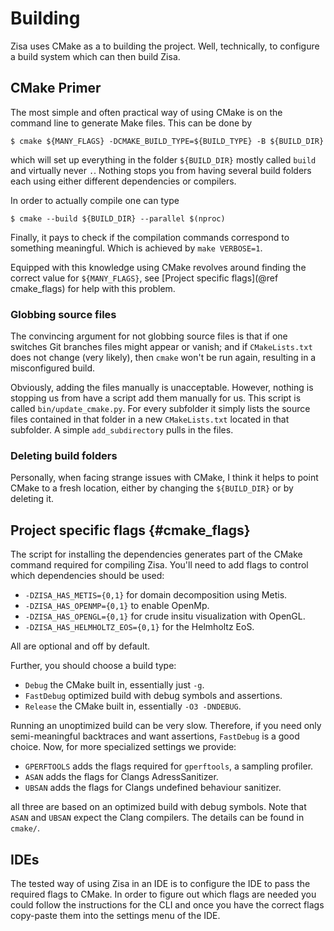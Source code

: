 # Building
Zisa uses CMake as a to building the project. Well, technically, to configure a
build system which can then build Zisa.

## CMake Primer
The most simple and often practical way of using CMake is on the command line to
generate Make files. This can be done by

    $ cmake ${MANY_FLAGS} -DCMAKE_BUILD_TYPE=${BUILD_TYPE} -B ${BUILD_DIR}

which will set up everything in the folder `${BUILD_DIR}` mostly called
`build` and virtually never `.`. Nothing stops you from having several build
folders each using either different dependencies or compilers.

In order to actually compile one can type

    $ cmake --build ${BUILD_DIR} --parallel $(nproc)

Finally, it pays to check if the compilation commands correspond to something
meaningful. Which is achieved by `make VERBOSE=1`.

Equipped with this knowledge using CMake revolves around finding the correct
value for `${MANY_FLAGS}`, see [Project specific flags](@ref cmake_flags) for help
with this problem.

### Globbing source files
The convincing argument for not globbing source files is that if one switches
Git branches files might appear or vanish; and if `CMakeLists.txt` does not
change (very likely), then `cmake` won't be run again, resulting in a
misconfigured build.

Obviously, adding the files manually is unacceptable. However, nothing is
stopping us from have a script add them manually for us. This script is called
`bin/update_cmake.py`. For every subfolder it simply lists the source files
contained in that folder in a new `CMakeLists.txt` located in that subfolder. A
simple `add_subdirectory` pulls in the files.

### Deleting build folders
Personally, when facing strange issues with CMake, I think it helps to point
CMake to a fresh location, either by changing the `${BUILD_DIR}` or by deleting
it.

## Project specific flags                                         {#cmake_flags}
The script for installing the dependencies generates part of the CMake command
required for compiling Zisa. You'll need to add flags to control which
dependencies should be used:

  * `-DZISA_HAS_METIS={0,1}` for domain decomposition using Metis.
  * `-DZISA_HAS_OPENMP={0,1}` to enable OpenMp.
  * `-DZISA_HAS_OPENGL={0,1}` for crude insitu visualization with OpenGL.
  * `-DZISA_HAS_HELMHOLTZ_EOS={0,1}` for the Helmholtz EoS.

All are optional and off by default.

Further, you should choose a build type:

  * `Debug` the CMake built in, essentially just `-g`.
  * `FastDebug` optimized build with debug symbols and assertions.
  * `Release` the CMake built in, essentially `-O3 -DNDEBUG`.

Running an unoptimized build can be very slow. Therefore, if you need only
semi-meaningful backtraces and want assertions, `FastDebug` is a good
choice. Now, for more specialized settings we provide:

  * `GPERFTOOLS` adds the flags required for `gperftools`, a sampling profiler.
  * `ASAN` adds the flags for Clangs AdressSanitizer.
  * `UBSAN` adds the flags for Clangs undefined behaviour sanitizer.

all three are based on an optimized build with debug symbols. Note that `ASAN`
and `UBSAN` expect the Clang compilers. The details can be found in `cmake/`.


## IDEs
The tested way of using Zisa in an IDE is to configure the IDE to pass the
required flags to CMake. In order to figure out which flags are needed you
could follow the instructions for the CLI and once you have the correct flags
copy-paste them into the settings menu of the IDE.
